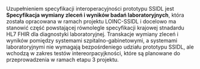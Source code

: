 Uzupełnieniem specyfikacji interoperacyjności prototypu SSIDL jest **Specyfikacja wymiany zleceń i wyników badań laboratoryjnych**, która została opracowana w ramach projektu LOINC-SSIDL i docelowo ma stanowić część powstającej równolegle specyfikacji krajowej stnadardu HL7 FHIR dla diagnostyki laboratoryjnej. Transkacje wymiany zleceń i wyników pomiędzy systemami szpitalno-gabinetowymi, a systemami laboratoryjnymi nie wymagają bezpośrdeniego udziału prototypu SSIDL, ale wchodzą w zakres testów intereorpacyjkności, które są planowane do przeprowadzenia w ramach etapu 3 projektu.